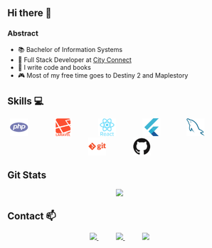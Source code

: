 ## Hi there 👋

### Abstract

- :books: Bachelor of Information Systems
- :office: Full Stack Developer at <a href="http://cityconnect.com.br" target="_blank">City Connect</a>
- :scroll: I write code and books
- :video_game: Most of my free time goes to Destiny 2 and Maplestory 

## Skills :computer:

<p align="center">
    <img height="40" src="https://raw.githubusercontent.com/devicons/devicon/master/icons/php/php-plain.svg">
    &nbsp;&nbsp;&nbsp;&nbsp;&nbsp;&nbsp;&nbsp;&nbsp;&nbsp;&nbsp;&nbsp;&nbsp;&nbsp;
    <img height="40" src="https://raw.githubusercontent.com/devicons/devicon/master/icons/laravel/laravel-plain-wordmark.svg">
    &nbsp;&nbsp;&nbsp;&nbsp;&nbsp;&nbsp;&nbsp;&nbsp;&nbsp;&nbsp;&nbsp;&nbsp;&nbsp;
    <img height="40" src="https://raw.githubusercontent.com/devicons/devicon/master/icons/react/react-original-wordmark.svg">
    &nbsp;&nbsp;&nbsp;&nbsp;&nbsp;&nbsp;&nbsp;&nbsp;&nbsp;&nbsp;&nbsp;&nbsp;&nbsp;
    <img height="40" src="https://raw.githubusercontent.com/devicons/devicon/master/icons/flutter/flutter-original.svg">
    &nbsp;&nbsp;&nbsp;&nbsp;&nbsp;&nbsp;&nbsp;&nbsp;&nbsp;&nbsp;&nbsp;&nbsp;&nbsp;
    <img height="40" src="https://raw.githubusercontent.com/devicons/devicon/master/icons/mysql/mysql-original.svg">
     &nbsp;&nbsp;&nbsp;&nbsp;&nbsp;&nbsp;&nbsp;&nbsp;&nbsp;&nbsp;&nbsp;&nbsp;&nbsp;
    <img height="40" src="https://raw.githubusercontent.com/devicons/devicon/master/icons/git/git-plain-wordmark.svg">
    &nbsp;&nbsp;&nbsp;&nbsp;&nbsp;&nbsp;&nbsp;&nbsp;&nbsp;&nbsp;&nbsp;&nbsp;&nbsp;
    <img height="40" style="color: purple" src="https://raw.githubusercontent.com/devicons/devicon/master/icons/github/github-original.svg">
   
</p>

## Git Stats

<p align="center">
    <a href="https://github.com/anuraghazra/github-readme-stats">
        <img align="center" height="165" src="https://github-readme-stats.vercel.app/api?username=Milkado&show_icons=true&theme=dracula&count_private=true&include_all_commits=true&hide=prs,issues,contribs" />
    </a>
</p>

## Contact :mailbox:

<p align="center">
    <a href="mailto:lucasdef.miranda@gmail.com">
        <img src="https://img.shields.io/badge/gmail-D14836?&style=for-the-badge&logo=gmail&logoColor=white&link=mailto:lucasdef.miranda@gmail.com">
    </a>
    &nbsp;&nbsp;&nbsp;&nbsp;&nbsp;&nbsp;&nbsp;&nbsp;&nbsp;
    <a href="https://www.linkedin.com/in/lucas-f-miranda">
        <img src="https://img.shields.io/badge/linkedin-%230077B5.svg?&style=for-the-badge&logo=linkedin&logoColor=white&link=mailto:https://www.linkedin.com/in/lucas-f-miranda/">
    </a>
     &nbsp;&nbsp;&nbsp;&nbsp;&nbsp;&nbsp;&nbsp;&nbsp;&nbsp;
    <a  href="https://dev.to/milkado/">
        <img  src="https://img.shields.io/badge/Milkado-%230077B2.svg?color=black&style=for-the-badge&logo=dev.to&logoColor=white&link=mailto:https://dev.to/milkado/">
    </a>
</p>



<!--
**Milkado/Milkado** is a ✨ _special_ ✨ repository because its `README.md` (this file) appears on your GitHub profile.

Here are some ideas to get you started:

- 🔭 I’m currently working on ...
- 🌱 I’m currently learning ...
- 👯 I’m looking to collaborate on ...
- 🤔 I’m looking for help with ...
- 💬 Ask me about ...
- 📫 How to reach me: ...
- 😄 Pronouns: ...
- ⚡ Fun fact: ...
-->
